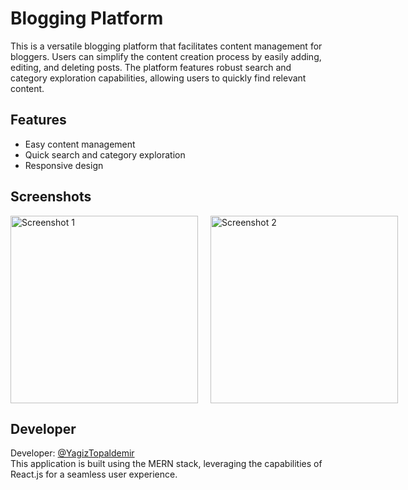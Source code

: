 # Blogging Platform

This is a versatile blogging platform that facilitates content management for bloggers. Users can simplify the content creation process by easily adding, editing, and deleting posts. The platform features robust search and category exploration capabilities, allowing users to quickly find relevant content.

## Features
- Easy content management
- Quick search and category exploration
- Responsive design

## Screenshots
<div style="display: flex; gap: 20px;">
  <img src="https://github.com/user-attachments/assets/26672180-d04b-4321-8d65-b21d0cb6717b" alt="Screenshot 1" width="300" />
  <img src="https://github.com/user-attachments/assets/26672180-d04b-4321-8d65-b21d0cb6717b" alt="Screenshot 2" width="300" />
</div>

## Developer
Developer: [@YagizTopaldemir](https://github.com/YagizTopaldemir)  
This application is built using the MERN stack, leveraging the capabilities of React.js for a seamless user experience.
